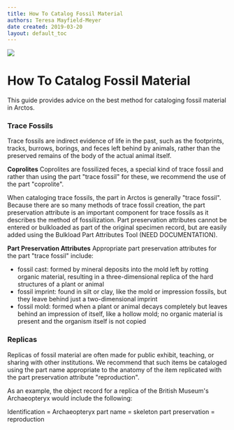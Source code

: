 ```yaml
---
title: How To Catalog Fossil Material
authors: Teresa Mayfield-Meyer
date created: 2019-03-20
layout: default_toc
---
```

 
![](https://raw.githubusercontent.com/ArctosDB/documentation-wiki/gh-pages/tutorial_images/Bear%20Work%20in%20Progress.JPG) 

# How To Catalog Fossil Material

This guide provides advice on the best method for cataloging fossil material in Arctos.

### Trace Fossils

Trace fossils are indirect evidence of life in the past, such as the footprints, tracks, burrows, borings, and feces left behind by animals, rather than the preserved remains of the body of the actual animal itself.

  **Coprolites**
  Coprolites are fossilized feces, a special kind of trace fossil and rather than using the part "trace fossil" for these, we recommend the use of the part "coprolite".

When cataloging trace fossils, the part in Arctos is generally "trace fossil". Because there are so many methods of trace fossil creation, the part preservation attribute is an important component for trace fossils as it describes the method of fossilization. Part preservation attributes cannot be entered or bulkloaded as part of the original specimen record, but are easily added using the Bulkload Part Attributes Tool (NEED DOCUMENTATION).

 **Part Preservation Attributes**
 Appropriate part preservation attributes for the part "trace fossil" include:

  * fossil cast:	formed by mineral deposits into the mold left by rotting organic material, resulting in a three-dimensional replica of the hard structures of a plant or animal
  * fossil imprint:	found in silt or clay, like the mold or impression fossils, but they leave behind just a two-dimensional imprint
  * fossil mold:	formed when a plant or animal decays completely but leaves behind an impression of itself, like a hollow mold; no organic material is present and the organism itself is not copied 
 
### Replicas

Replicas of fossil material are often made for public exhibit, teaching, or sharing with other institutions. We recommend that such items be cataloged using the part name appropriate to the anatomy of the item replicated with the part preservation attribute "reproduction".

  As an example, the object record for a replica of the British Museum's Archaeopteryx would include the following:

  Identification = Archaeopteryx
  part name = skeleton
  part preservation = reproduction
